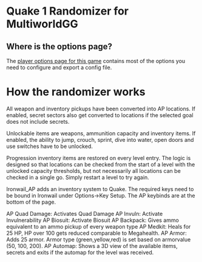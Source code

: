 # Quake 1 Randomizer for MultiworldGG

## Where is the options page?

The [player options page for this game](../player-options) contains most of the options you need to 
configure and export a config file. 

# How the randomizer works
All weapon and inventory pickups have been converted into AP locations. 
If enabled, secret sectors also get converted to locations if the selected goal does not include secrets.

Unlockable items are weapons, ammunition capacity and inventory items.
If enabled, the ability to jump, crouch, sprint, dive into water, open doors and use switches have to be unlocked. 

Progression inventory items are restored on every level entry. 
The logic is designed so that locations can be checked from the start of a level 
with the unlocked capacity thresholds, but not necessarily all locations can be checked in a single go. 
Simply restart a level to try again.

Ironwail_AP adds an inventory system to Quake.
The required keys need to be bound in Ironwail under Options->Key Setup.
The AP keybinds are at the bottom of the page.

AP Quad Damage: Activates Quad Damage
AP Invuln: Activate Invulnerability
AP Biosuit: Activate Biosuit
AP Backpack: Gives ammo equivalent to an ammo pickup of every weapon type
AP Medkit: Heals for 25 HP, HP over 100 gets reduced comparable to Megahealth.
AP Armor: Adds 25 armor. Armor type (green,yellow,red) is set based on armorvalue (50, 100, 200).
AP Automap: Shows a 3D view of the available items, secrets and exits if the automap for the level was received.

